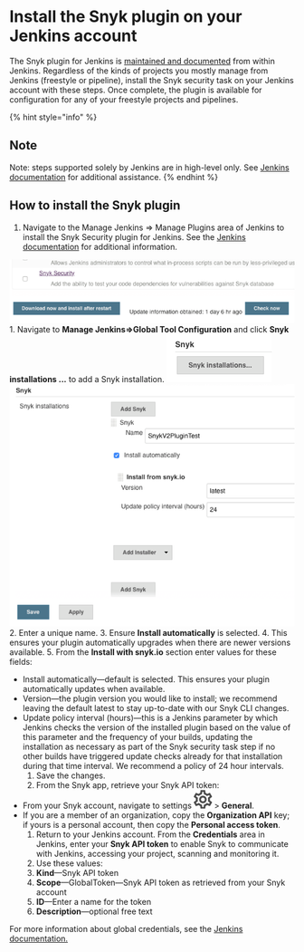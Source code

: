 # Install the Snyk plugin on your Jenkins account

The Snyk plugin for Jenkins is [maintained and documented](https://plugins.jenkins.io/snyk-security-scanner) from within Jenkins. Regardless of the kinds of projects you mostly manage from Jenkins \(freestyle or pipeline\), install the Snyk security task on your Jenkins account with these steps. Once complete, the plugin is available for configuration for any of your freestyle projects and pipelines.

{% hint style="info" %}
## Note

Note: steps supported solely by Jenkins are in high-level only. See [Jenkins documentation](https://jenkins.io/doc/) for additional assistance.
{% endhint %}

## How to install the Snyk plugin

1. Navigate to the Manage Jenkins =&gt; Manage Plugins area of Jenkins to install the Snyk Security plugin for Jenkins. See the [Jenkins documentation](https://jenkins.io/doc/) for additional information.

![image1.png](../../.gitbook/assets/uuid-a1504227-4c48-ab40-d363-ab5dc74b1c71-en%20%283%29%20%283%29%20%283%29%20%283%29%20%281%29.png) 1. Navigate to **Manage Jenkins=&gt;Global Tool Configuration** and click **Snyk installations ...** to add a Snyk installation. ![image2.png](../../.gitbook/assets/uuid-58fedef0-524e-ba88-e4f9-2ce8fd1b2430-en.png) ![image3.png](../../.gitbook/assets/uuid-253d3b55-1301-e97c-636b-2c25b90089e2-en%20%281%29%20%281%29%20%281%29.png) 2. Enter a unique name. 3. Ensure **Install automatically** is selected. 4. This ensures your plugin automatically upgrades when there are newer versions available. 5. From the **Install with snyk.io** section enter values for these fields:

* Install automatically—default is selected. This ensures your plugin automatically updates when available.
* Version—the plugin version you would like to install; we recommend leaving the default latest to stay up-to-date with our Snyk CLI changes.
* Update policy interval \(hours\)—this is a Jenkins parameter by which Jenkins checks the version of the installed plugin based on the value of this parameter and the frequency of your builds, updating the installation as necessary as part of the Snyk security task step if no other builds have triggered update checks already for that installation during that time interval. We recommend a policy of 24 hour intervals.
  1. Save the changes.
  2. From the Snyk app, retrieve your Snyk API token:
* From your Snyk account, navigate to settings ![cog\_icon.png](../../.gitbook/assets/cog_icon.png) &gt; **General**.
* If you are a member of an organization, copy the **Organization API** key; if yours is a personal account, then copy the **Personal access token**.
  1. Return to your Jenkins account. From the **Credentials** area in Jenkins, enter your **Snyk API token** to enable Snyk to communicate with Jenkins, accessing your project, scanning and monitoring it.
  2. Use these values:
  3. **Kind**—Snyk API token
  4. **Scope**—GlobalToken—Snyk API token as retrieved from your Snyk account
  5. **ID**—Enter a name for the token
  6. **Description**—optional free text

For more information about global credentials, see the [Jenkins documentation.](https://plugins.jenkins.io/snyk-security-scanner)

